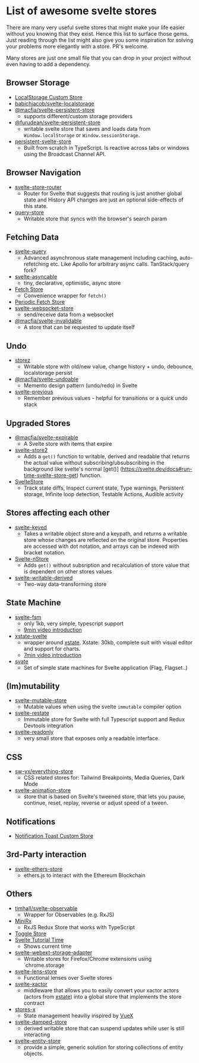 # List of awesome svelte stores
There are many very useful svelte stores that might make your life easier without you knowing that they exist. Hence this list to surface those gems.
Just reading through the list might also give you some inspiration for solving your problems more elegantly with a store. PR's welcome.

Many stores are just one small file that you can drop in your project without even having to add a dependency.


## Browser Storage
- [LocalStorage Custom Store](https://svelte.dev/repl/e6c0e3db7d064d43a7e4559b2862e1f7?version=3.48.0)
- [babichjacob/svelte-localstorage](https://github.com/babichjacob/svelte-localstorage)
- [@macfja/svelte-persistent-store](https://github.com/MacFJA/svelte-persistent-store)
  - supports different/custom storage providers 
- [@furudean/svelte-persistent-store](https://github.com/furudean/svelte-persistent-store) 
    - writable svelte store that saves and loads data from `Window.localStorage` or `Window.sessionStorage`.
- [persistent-svelte-store](https://github.com/omer-g/persistent-svelte-store) 
    - Built from scratch in TypeScript. Is reactive across tabs or windows using the Broadcast Channel API.

## Browser Navigation
- [svelte-store-router](https://github.com/zyxd/svelte-store-router) 
    - Router for Svelte that suggests that routing is just another global state and History API changes are just an optional side-effects of this state.
- [query-store](https://github.com/buhrmi/query-store )
    - Writable store that syncs with the browser's search param

## Fetching Data
- [svelte-query](https://github.com/SvelteStack/svelte-query)
  - Advanced asynchronous state management including caching, auto-refetching etc. Like Apollo for arbitrary async calls. TanStack/query fork?
- [svelte-asyncable](https://github.com/PaulMaly/svelte-asyncable )
    - tiny, declarative, optimistic, async store
- [Fetch Store](https://svelte.dev/repl/a74f1ed8e3eb4aec82cb743e13443ee4?version=3.48.0)
  - Convenience wrapper for `fetch()`
- [Periodic Fetch Store](https://svelte.dev/repl/b8fa406464d6434fba97902ac78b5e2b?version=3.48.0)
- [svelte-websocket-store](https://github.com/arlac77/svelte-websocket-store)
  - send/receive data from a websocket 
- [@macfja/svelte-invalidable](https://github.com/MacFJA/svelte-invalidable )
    - A store that can be requested to update itself

## Undo
- [storez](https://github.com/plrenaudin/svelte-storez )
    - Writable store with old/new value, change history + undo, debounce, localstorage persist
- [@macfja/svelte-undoable](https://github.com/macfja/svelte-undoable )
    - Memento design pattern (undo/redo) in Svelte
- [svelte-previous](https://github.com/bryanmylee/svelte-previous) 
    - Remember previous values - helpful for transitions or a quick undo stack

## Upgraded Stores
- [@macfja/svelte-expirable](https://github.com/MacFJA/svelte-expirable )
    - A Svelte store with items that expire
- [svelte-store2](https://github.com/vkurko/svelte-store2 )
    - Adds a `get()` function to writable, derived and readable that returns the actual value without subscribing/ubsubscribing in the background like svelte's normal [get()]
    (https://svelte.dev/docs#run-time-svelte-store-get) function.
- [SvelteStore](https://github.com/gitbreaker222/SvelteStore )
    - Track state diffs, Inspect current state, Type warnings, Persistent storage, Infinite loop detection, Testable Actions, Audible activity

## Stores affecting each other
- [svelte-keyed](https://github.com/bryanmylee/svelte-keyed) 
    - Takes a writable object store and a keypath, and returns a writable store whose changes are reflected on the original store. Properties are accessed with dot notation, and arrays can be indexed with bracket notation.
- [Svelte-nStore](https://github.com/lacikawiz/svelte-nStore) 
    - Adds `get()` without subsription and recalculation of store value that is dependent on other stores values
- [svelte-writable-derived](https://github.com/PixievoltNo1/svelte-writable-derived )
    - Two-way data-transforming store

## State Machine
- [svelte-fsm](https://github.com/kenkunz/svelte-fsm)
  - only 1kb, very simple, typescript support
  - [9min video introduction](https://www.youtube.com/watch?v=3_D-3HPUdEI)
- [xstate-svelte](https://xstate.js.org/docs/packages/xstate-svelte/#quick-start)
  - wrapper around [xstate](https://xstate.js.org/). Xstate: 30kb, complete suit with visual editor and support for charts.
  - [7min video introduction](https://www.youtube.com/watch?v=NIfQsc5XAzU)
- [svate](https://github.com/AlexxNB/svate )
    - Set of simple state machines for Svelte application (Flag, Flagset..)

## (Im)mutability
- [svelte-mutable-store](https://github.com/feltcoop/svelte-mutable-store) 
    - Mutable values when using  the  svelte `immutable` compiler option
- [svelte-restate](https://github.com/endenwer/svelte-restate )
    - Immutable store for Svelte with full Typescript support and Redux Devtools integration
- [svelte-readonly](https://github.com/Crisfole/svelte-readonly) 
    - very small store that exposes only a readable interface.

## CSS
- [sw-yx/everything-store](https://github.com/sw-yx/everything-store)
  - CSS related stores for: Tailwind Breakpoints, Media Queries, Dark Mode 
- [svelte-animation-store](https://github.com/joshnuss/svelte-animation-store) 
    - store that is based on Svelte's tweened store, that lets you pause, continue, reset, replay, reverse or adjust speed of a tween.

## Notifications
- [Notification Toast Custom Store](https://svelte.dev/repl/e166b01bc46149a49895c1622d26ce7e?version=3.48.0)

## 3rd-Party interaction
- [svelte-ethers-store](https://www.npmjs.com/package/svelte-ethers-store) 
    - ethers.js to interact with the Ethereum Blockchain

## Others
- [timhall/svelte-observable](https://github.com/timhall/svelte-observable)
  - Wrapper for Observables (e.g. RxJS) 
- [MiniRx](https://spierala.github.io/mini-rx-store/) 
    - RxJS Redux Store that works with TypeScript
- [Toggle Store](https://svelte.dev/repl/a3cb054398a94698a4cfe4c44f33b923?version=3.48.0)
- [Svelte Tutorial Time](https://github.com/sveltejs/svelte/blob/master/site/content/tutorial/08-stores/03-readable-stores/app-b/stores.js)
  - Shows current time 
- [svelte-webext-storage-adapter](https://github.com/PixievoltNo1/svelte-webext-storage-adapter )
    - Writable stores for Firefox/Chrome extensions using `chrome.storage
- [svelte-lens-store](https://github.com/aredridel/svelte-lens-store) 
    - Functional lenses over Svelte stores
- [svelte-xactor](https://github.com/wobsoriano/svelte-xactor) 
    - middleware that allows you to easily convert your xactor actors (actors from [xstate](https://xstate.js.org/)) into a global store that implements the store contract
- [stores-x](https://github.com/Anyass3/stores-x) 
    - State management heaviliy inspired by [VueX](https://github.com/vuejs/vuex)
- [svelte-damped-store](https://github.com/aredridel/svelte-damped-store) 
    - derived writable store that can suspend updates while user is still interacting 
- [svelte-entity-store](https://github.com/tony-sull/svelte-entity-store) 
    -  provide a simple, generic solution for storing collections of entity objects.
